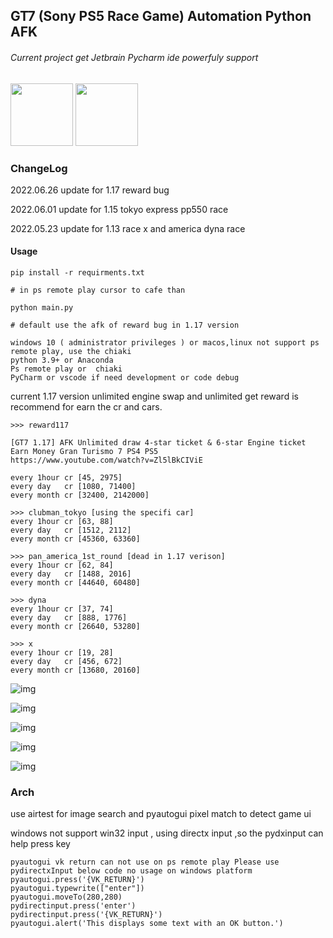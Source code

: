## GT7 (Sony PS5 Race Game) Automation Python AFK 

###### Current project get Jetbrain Pycharm ide powerfuly support 

<img src="https://www.jetbrains.com/shop/static/images/jetbrains-logo-inv.svg" height="100">   

<img src="https://resources.jetbrains.com/storage/products/company/brand/logos/PyCharm_icon.svg?_gl=1*4auk5d*_ga*MTMxMDA0NDgwNS4xNjU1NDY1NTM2*_ga_9J976DJZ68*MTY1NTQ2NTUzNS4xLjEuMTY1NTQ2NTkyNC4w&_ga=2.91672986.163686740.1656229826-1310044805.1655465536" height="100">   



### ChangeLog

2022.06.26 update for 1.17 reward bug

2022.06.01 update for 1.15 tokyo express pp550 race

2022.05.23 update for 1.13 race x and america dyna race

#### Usage

    pip install -r requirments.txt
    
    # in ps remote play cursor to cafe than
    
    python main.py
    
    # default use the afk of reward bug in 1.17 version
    
    windows 10 ( administrator privileges ) or macos,linux not support ps remote play, use the chiaki
    python 3.9+ or Anaconda
    Ps remote play or  chiaki
    PyCharm or vscode if need development or code debug

  current 1.17 version unlimited engine swap and unlimited get reward is recommend for earn the cr and cars.


    >>> reward117
    
    [GT7 1.17] AFK Unlimited draw 4-star ticket & 6-star Engine ticket Earn Money Gran Turismo 7 PS4 PS5
    https://www.youtube.com/watch?v=Zl5lBkCIViE
    
    every 1hour cr [45, 2975]
    every day   cr [1080, 71400]
    every month cr [32400, 2142000]
    
    >>> clubman_tokyo [using the specifi car]
    every 1hour cr [63, 88]
    every day   cr [1512, 2112]
    every month cr [45360, 63360]
    
    >>> pan_america_1st_round [dead in 1.17 verison]
    every 1hour cr [62, 84]
    every day   cr [1488, 2016]
    every month cr [44640, 60480]
    
    >>> dyna
    every 1hour cr [37, 74]
    every day   cr [888, 1776]
    every month cr [26640, 53280]
    
    >>> x
    every 1hour cr [19, 28]
    every day   cr [456, 672]
    every month cr [13680, 20160]

![img](https://i0.hdslb.com/bfs/article/d588eb255ba3c4f39ea867c128d808bb5149ccad.png@942w_531h_progressive.webp)



![img](https://i0.hdslb.com/bfs/article/be8f5332b5e04bd72d263c3be855ddfaba36f075.png@942w_531h_progressive.webp)

![img](https://i0.hdslb.com/bfs/article/52457dd472c6f5d5cc3b2f801d7f9282ec06f8ce.png@942w_531h_progressive.webp)

![img](https://i0.hdslb.com/bfs/article/9e93f5490159c4615559b53538a76a61a4325504.png@942w_531h_progressive.webp)

![img](https://i0.hdslb.com/bfs/article/5de9155e723d3b935e8df8c58389d0e6840fe5d2.png@942w_531h_progressive.webp)



### Arch

use airtest for image search and pyautogui pixel match to detect game ui

windows not support win32 input , using directx input ,so the pydxinput can help press key

    pyautogui vk return can not use on ps remote play Please use pydirectxInput below code no usage on windows platform
    pyautogui.press('{VK_RETURN}')
    pyautogui.typewrite(["enter"])
    pyautogui.moveTo(280,280)
    pydirectinput.press('enter')
    pydirectinput.press('{VK_RETURN}')
    pyautogui.alert('This displays some text with an OK button.')



   

